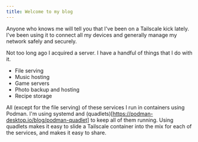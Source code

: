 ```yaml
---
title: Welcome to my blog
---
```


Anyone who knows me will tell you that I've been on a Tailscale kick lately.
I've been using it to connect all my devices and generally manage my network safely and securely.

Not too long ago I acquired a server.
I have a handful of things that I do with it.

- File serving
- Music hosting
- Game servers
- Photo backup and hosting
- Recipe storage

All (except for the file serving) of these services I run in containers using Podman.
I'm using systemd and (quadlets)[https://podman-desktop.io/blog/podman-quadlet] to keep all of them running.
Using quadlets makes it easy to slide a Tailscale container into the mix for each of the services, and makes it easy to share.
